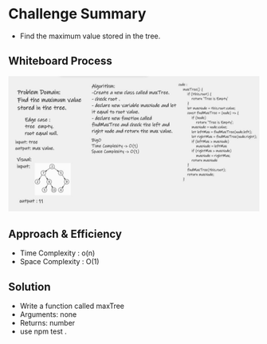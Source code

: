 # Challenge Summary
- Find the maximum value stored in the tree.

## Whiteboard Process
![maxTree](maxTree.jpg)

## Approach & Efficiency
- Time Complexity : o(n)
- Space Complexity : O(1)

## Solution
- Write a function called maxTree
- Arguments: none
- Returns: number
- use npm test .